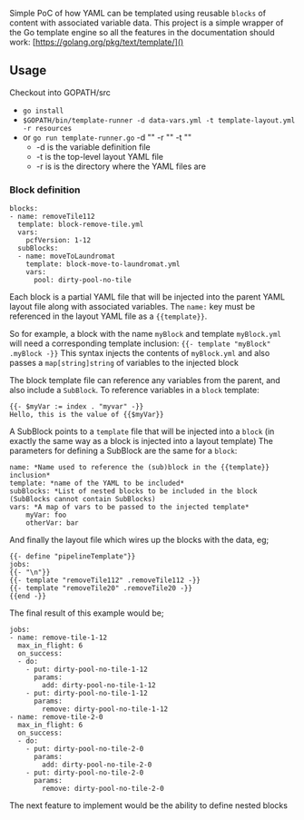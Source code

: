 
Simple PoC of how YAML can be templated using reusable `blocks` of content with associated variable data.
This project is a simple wrapper of the Go template engine so all the features 
in the documentation should work: [https://golang.org/pkg/text/template/]() 

## Usage
Checkout into GOPATH/src
* `go install`
* `$GOPATH/bin/template-runner -d data-vars.yml -t template-layout.yml -r resources` 
* or `go run template-runner.go` -d "" -r "" -t ""
    * -d is the variable definition file
    * -t is the top-level layout YAML file
    * -r is is the directory where the YAML files are

### Block definition
```
blocks:
- name: removeTile112
  template: block-remove-tile.yml
  vars:
    pcfVersion: 1-12
  subBlocks:
  - name: moveToLaundromat
    template: block-move-to-laundromat.yml
    vars:
      pool: dirty-pool-no-tile

```
Each block is a partial YAML file that will be injected into the parent YAML layout file
along with associated variables. The `name:` key must be referenced in the layout YAML
file as a `{{template}}`. 

So for example, a block with the name `myBlock` and template `myBlock.yml` will need a corresponding template inclusion: `{{- template "myBlock" .myBlock -}}`
This syntax injects the contents of `myBlock.yml` and also passes a `map[string]string` of variables to the injected block

The block template file can reference any variables from the parent, and also include a `SubBlock`. 
To reference variables in a `block` template:
```
{{- $myVar := index . "myvar" -}}
Hello, this is the value of {{$myVar}}
```

A SubBlock points to a `template` file that will be injected into a `block` (in exactly the same way as a block is injected into a layout template)
The parameters for defining a SubBlock are the same for a `block`:
```
name: *Name used to reference the (sub)block in the {{template}} inclusion*
template: *name of the YAML to be included*
subBlocks: *List of nested blocks to be included in the block (SubBlocks cannot contain SubBlocks)
vars: *A map of vars to be passed to the injected template*
    myVar: foo
    otherVar: bar
```

And finally the layout file which wires up the blocks with the data, eg;

```
{{- define "pipelineTemplate"}}
jobs:
{{- "\n"}}
{{- template "removeTile112" .removeTile112 -}}
{{- template "removeTile20" .removeTile20 -}}
{{end -}}
```

The final result of this example would be;

```
jobs:
- name: remove-tile-1-12
  max_in_flight: 6
  on_success:
  - do:
    - put: dirty-pool-no-tile-1-12
      params:
        add: dirty-pool-no-tile-1-12
    - put: dirty-pool-no-tile-1-12
      params:
        remove: dirty-pool-no-tile-1-12
- name: remove-tile-2-0
  max_in_flight: 6
  on_success:
  - do:
    - put: dirty-pool-no-tile-2-0
      params:
        add: dirty-pool-no-tile-2-0
    - put: dirty-pool-no-tile-2-0
      params:
        remove: dirty-pool-no-tile-2-0
```

The next feature to implement would be the ability to define nested blocks